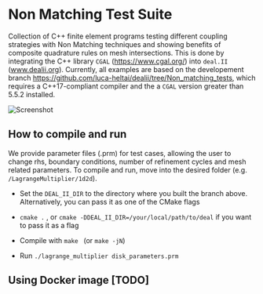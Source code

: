 # Non Matching Test Suite

Collection of C++ finite element programs testing different coupling strategies with Non Matching techniques and showing benefits of composite quadrature rules on mesh intersections. This is done by integrating the C++ library `CGAL` (https://www.cgal.org/) into `deal.II` (www.dealii.org). Currently, all examples are based on the developement branch https://github.com/luca-heltai/dealii/tree/Non_matching_tests, which requires a C++17-compliant compiler and the a `CGAL` version greater than 5.5.2 installed.

![Screenshot](grids/Flower_interface.png)

## How to compile and run
We provide parameter files (.prm) for test cases, allowing the user to change rhs, boundary conditions, number of refinement cycles and mesh related parameters. To compile and run, move into the desired folder (e.g. `/LagrangeMultiplier/1d2d`).

- Set the `DEAL_II_DIR` to the directory where you built the branch above. Alternatively, you can pass it as one of the CMake flags

- `cmake .` , or `cmake -DDEAL_II_DIR=/your/local/path/to/deal` if you want to pass it as a flag

- Compile with `make ` (or `make -jN`)

- Run `./lagrange_multiplier disk_parameters.prm`

## Using Docker image [TODO]